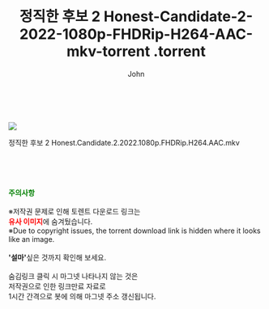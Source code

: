 ﻿---
layout: post
title:  "                   정직한 후보 2 Honest-Candidate-2-2022-1080p-FHDRip-H264-AAC-mkv-torrent                .torrent"
author: John
categories: [ 영화 ]
tags: [  ]
image: https://torrentrj59.com/uploadfile/full/a6d3ab80720c6572f96b8d895bfbe354a52bc034.jpg 
description: "                   정직한 후보 2 Honest-Candidate-2-2022-1080p-FHDRip-H264-AAC-mkv-torrent                 torrent 정보 공유"
toc: true
toc_sticky: true
---

<br>
<p><img src="https://torrentrj59.com/uploadfile/full/a6d3ab80720c6572f96b8d895bfbe354a52bc034.jpg"/></p>
 정직한 후보 2 Honest.Candidate.2.2022.1080p.FHDRip.H264.AAC.mkv    
    
<br><br><br>
<p data-ke-size="size16"><b><span style="color: green;">주의사항</span></b><br /><br />※저작권 문제로 인해 토렌트 다운로드 링크는<br /><b><span style="color: red;">유사 이미지</span></b>에 숨겨뒀습니다.<br />※Due to copyright issues, the torrent download link is hidden where it looks like an image.<br /><br /><b>'설마'</b>싶은 것까지 확인해 보세요.<br /><br />숨김링크 클릭 시 마그넷 나타나지 않는 것은<br />저작권으로 인한 링크만료 자료로<br />1시간 간격으로 봇에 의해 마그넷 주소 갱신됩니다.</p>
